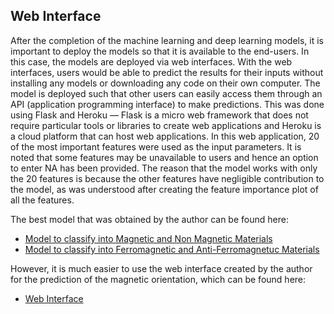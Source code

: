 ## Web Interface
After the completion of the machine learning and deep learning models, it is important to deploy the models so that it is available to the end-users. In this case, the models are deployed via web interfaces. With the web interfaces, users would be able to predict the results for their inputs without installing any models or downloading any code on their own computer.
The model is deployed such that other users can easily access them through an API (application programming interface) to make predictions. This was done using Flask and Heroku — Flask is a micro web framework that does not require particular tools or libraries to create web applications and Heroku is a cloud platform that can host web applications. In this web application,  20 of the most important features were used as the input parameters. It is noted that some features may be unavailable to users and hence an option to enter NA has been provided. The reason that the model works with only the 20 features is because the other features have negligible contribution to the model, as was understood after creating the feature importance plot of all the features.

The best model that was obtained by the author can be found here:
- [Model to classify into Magnetic and Non Magnetic Materials](https://github.com/RiyaBOT/ME4101A-ShethRiyaNimish/blob/master/WebInterface/model.pkl)
- [Model to classify into Ferromagnetic and Anti-Ferromagnetuc Materials](https://github.com/RiyaBOT/ME4101A-ShethRiyaNimish/blob/master/WebInterface/model2.pkl)

However, it is much easier to use the web interface created by the author for the prediction of the magnetic orientation, which can be found here:
- [Web Interface](https://twodferromagnetism-model.herokuapp.com)
